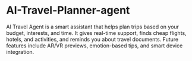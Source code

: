 # AI-Travel-Planner-agent
AI Travel Agent is a smart assistant that helps plan trips based on your budget, interests, and time. It gives real-time support, finds cheap flights, hotels, and activities, and reminds you about travel documents. Future features include AR/VR previews, emotion-based tips, and smart device integration.
